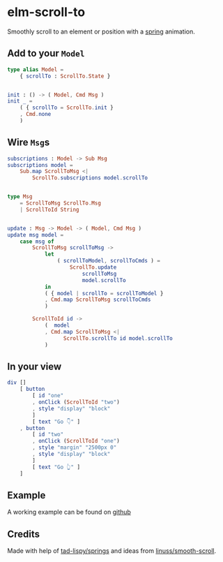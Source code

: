 # elm-scroll-to

Smoothly scroll to an element or position with a [spring](https://en.wikipedia.org/wiki/Hooke's_law) animation.

## Add to your `Model`

```elm
type alias Model =
    { scrollTo : ScrollTo.State }


init : () -> ( Model, Cmd Msg )
init _ =
    ( { scrollTo = ScrollTo.init }
    , Cmd.none
    )

```

## Wire `Msg`s

```elm
subscriptions : Model -> Sub Msg
subscriptions model =
    Sub.map ScrollToMsg <|
        ScrollTo.subscriptions model.scrollTo


type Msg
    = ScrollToMsg ScrollTo.Msg
    | ScrollToId String


update : Msg -> Model -> ( Model, Cmd Msg )
update msg model =
    case msg of
        ScrollToMsg scrollToMsg ->
            let
                ( scrollToModel, scrollToCmds ) =
                    ScrollTo.update
                        scrollToMsg
                        model.scrollTo
            in
            ( { model | scrollTo = scrollToModel }
            , Cmd.map ScrollToMsg scrollToCmds
            )

        ScrollToId id ->
            (  model
            , Cmd.map ScrollToMsg <|
                  ScrollTo.scrollTo id model.scrollTo
            )
```

## In your view
```elm
div []
    [ button
        [ id "one"
        , onClick (ScrollToId "two")
        , style "display" "block"
        ]
        [ text "Go 👇" ]
    , button
        [ id "two"
        , onClick (ScrollToId "one")
        , style "margin" "2500px 0"
        , style "display" "block"
        ]
        [ text "Go 👆" ]
    ]
```

## Example

A working example can be found on [github](https://github.com/rl-king/elm-scroll-to/tree/master/example)


## Credits

Made with help of [tad-lispy/springs](https://package.elm-lang.org/packages/tad-lispy/springs/latest/)
and ideas from [linuss/smooth-scroll](https://package.elm-lang.org/packages/linuss/smooth-scroll/latest/).
